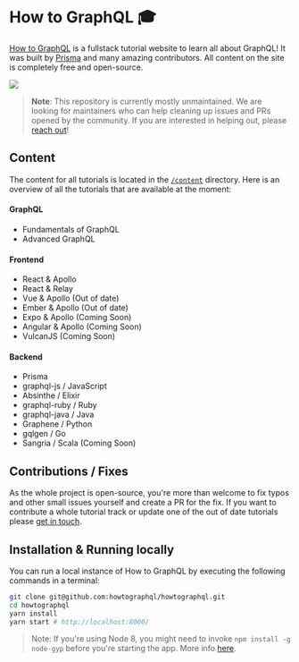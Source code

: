# How to GraphQL 🎓

[How to GraphQL](https://www.howtographql.com) is a fullstack tutorial website to learn all about GraphQL! It was built by [Prisma](https://www.prisma.io) and many amazing contributors. All content on the site is completely free and open-source.

[![](http://i.imgur.com/67oYe9q.png)](https://www.howtographql.com)

> **Note**: This repository is currently mostly unmaintained. We are looking for maintainers who can help cleaning up issues and PRs opened by the community. If you are interested in helping out, please [reach out](mailto:burk@prisma.io)!

## Content

The content for all tutorials is located in the  [`/content`](https://github.com/howtographql/howtographql/tree/master/content) directory. Here is an overview of all the tutorials that are available at the moment:

#### GraphQL

- Fundamentals of GraphQL
- Advanced GraphQL

#### Frontend

- React & Apollo
- React & Relay
- Vue & Apollo (Out of date)
- Ember & Apollo (Out of date)
- Expo & Apollo (Coming Soon)
- Angular & Apollo (Coming Soon)
- VulcanJS (Coming Soon)

#### Backend

- Prisma
- graphql-js / JavaScript
- Absinthe / Elixir
- graphql-ruby / Ruby
- graphql-java / Java
- Graphene / Python
- gqlgen / Go
- Sangria / Scala (Coming Soon)


## Contributions / Fixes

As the whole project is open-source, you're more than welcome to fix typos and other small issues yourself and create a PR for the fix. If you want to contribute a whole tutorial track or update one of the out of date tutorials please [get in touch](mailto:burk@prisma.io).

## Installation & Running locally

You can run a local instance of How to GraphQL by executing the following commands in a terminal:

```sh
git clone git@github.com:howtographql/howtographql.git
cd howtographql
yarn install
yarn start # http://localhost:8000/
```

> Note: If you're using Node 8, you might need to invoke `npm install -g node-gyp` before you're starting the app. More info [here](https://github.com/gatsbyjs/gatsby/issues/1754).
